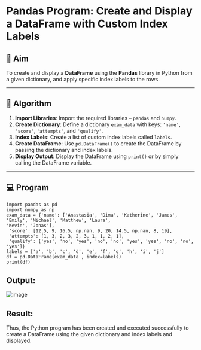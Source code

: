 # Pandas Program: Create and Display a DataFrame with Custom Index Labels

## 🎯 Aim

To create and display a **DataFrame** using the **Pandas** library in Python from a given dictionary, and apply specific index labels to the rows.

---

## 🧠 Algorithm

1. **Import Libraries**: Import the required libraries – `pandas` and `numpy`.
2. **Create Dictionary**: Define a dictionary `exam_data` with keys: `'name'`, `'score'`, `'attempts'`, and `'qualify'`.
3. **Index Labels**: Create a list of custom index labels called `labels`.
4. **Create DataFrame**: Use `pd.DataFrame()` to create the DataFrame by passing the dictionary and index labels.
5. **Display Output**: Display the DataFrame using `print()` or by simply calling the DataFrame variable.

---

## 💻 Program
```
import pandas as pd
import numpy as np
exam_data = {'name': ['Anastasia', 'Dima', 'Katherine', 'James', 'Emily', 'Michael', 'Matthew', 'Laura',
'Kevin', 'Jonas'],
 'score': [12.5, 9, 16.5, np.nan, 9, 20, 14.5, np.nan, 8, 19],
 'attempts': [1, 3, 2, 3, 2, 3, 1, 1, 2, 1],
 'qualify': ['yes', 'no', 'yes', 'no', 'no', 'yes', 'yes', 'no', 'no', 'yes']}
labels = ['a', 'b', 'c', 'd', 'e', 'f', 'g', 'h', 'i', 'j']
df = pd.DataFrame(exam_data , index=labels)
print(df)
```
## Output:
![image](https://github.com/user-attachments/assets/616e4ce7-bcb1-4420-9c77-e72ae91b9c66)


## Result:
Thus, the Python program has been created and executed successfully to create a DataFrame using the given dictionary and index labels and displayed.

